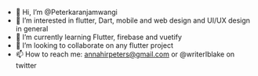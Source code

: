 - 👋 Hi, I’m @Peterkaranjamwangi
- 👀 I’m interested in flutter, Dart, mobile and web design and UI/UX design in general
- 🌱 I’m currently learning Flutter, firebase and vuetify
- 💞️ I’m looking to collaborate on any flutter project
- 📫 How to reach me: annahirpeters@gmail.com or @writerIblake on twitter

<!---
Peterkaranjamwangi/Peterkaranjamwangi is a ✨ special ✨ repository because its `README.md` (this file) appears on your GitHub profile.
You can click the Preview link to take a look at your changes.
--->
